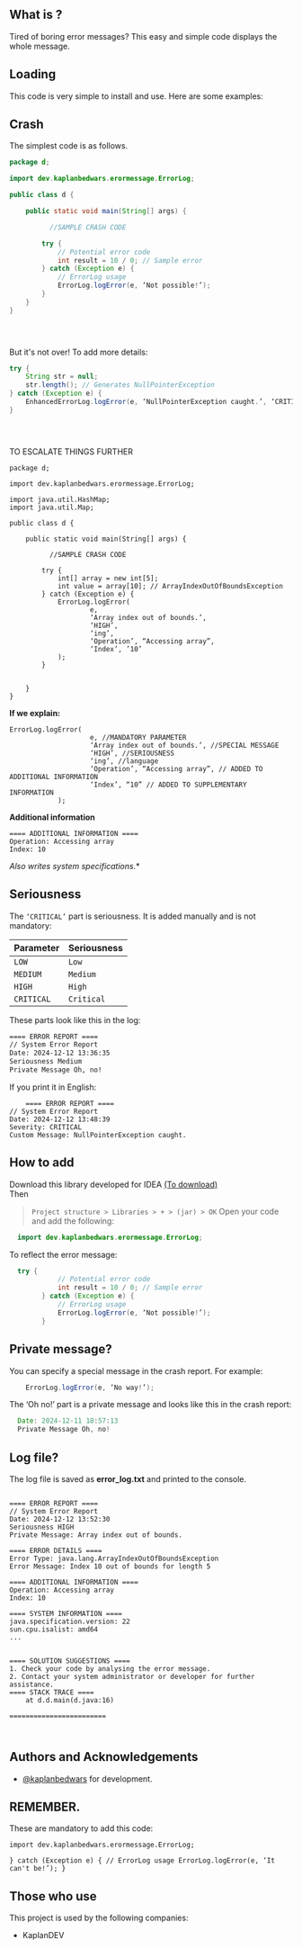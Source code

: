 ## What is ?
Tired of boring error messages?
This easy and simple code displays the whole message.

## Loading 

This code is very simple to install and use. Here are some examples:

## Crash

The simplest code is as follows.

```java
package d;

import dev.kaplanbedwars.erormessage.ErrorLog;

public class d {

    public static void main(String[] args) {

          //SAMPLE CRASH CODE

        try {
            // Potential error code
            int result = 10 / 0; // Sample error
        } catch (Exception e) {
            // ErrorLog usage
            ErrorLog.logError(e, ‘Not possible!’);
        }
    }
}


  
```

But it's not over!
To add more details:
```java
try {
    String str = null;
    str.length(); // Generates NullPointerException
} catch (Exception e) {
    EnhancedErrorLog.logError(e, ‘NullPointerException caught.’, ‘CRITICAL’, ‘tr’);
}


  
```


TO ESCALATE THINGS FURTHER


```
package d;

import dev.kaplanbedwars.erormessage.ErrorLog;

import java.util.HashMap;
import java.util.Map;

public class d {

    public static void main(String[] args) {

          //SAMPLE CRASH CODE

        try {
            int[] array = new int[5];
            int value = array[10]; // ArrayIndexOutOfBoundsException
        } catch (Exception e) {
            ErrorLog.logError(
                    e,
                    ‘Array index out of bounds.’,
                    ‘HIGH’,
                    ‘ing’,
                    ‘Operation’, “Accessing array”,
                    ‘Index’, ’10’
            );
        }


    }
}
```

**If we explain:**

```
ErrorLog.logError(
                    e, //MANDATORY PARAMETER
                    ‘Array index out of bounds.’, //SPECIAL MESSAGE
                    ‘HIGH’, //SERIOUSNESS
                    ‘ing’, //language
                    ‘Operation’, “Accessing array”, // ADDED TO ADDITIONAL INFORMATION
                    ‘Index’, “10” // ADDED TO SUPPLEMENTARY INFORMATION
            );

```


**Additional information**

```
==== ADDITIONAL INFORMATION ==== 
Operation: Accessing array
Index: 10
```

*Also writes system specifications.**





## Seriousness

The `‘CRITICAL’` part is seriousness. It is added manually and is not mandatory:


| Parameter | Seriousness | 
| :-------- | :------- | 
| `LOW` | `Low` | 
| `MEDIUM` | `Medium` |
| `HIGH` | `High` | 
| `CRITICAL` | `Critical` |


These parts look like this in the log:
```txt
==== ERROR REPORT ====
// System Error Report
Date: 2024-12-12 13:36:35
Seriousness Medium
Private Message Oh, no!

```
If you print it in English:
```
    ==== ERROR REPORT ====
// System Error Report
Date: 2024-12-12 13:48:39
Severity: CRITICAL
Custom Message: NullPointerException caught.

```

## How to add

Download this library developed for IDEA [(To download)](https://github.com/KaplanBedwars/Better-error-message/releases/download/release-2024.12.20/erorlog.jar)  
Then

>` Project structure > Libraries > + > (jar) > OK `
Open your code and add the following:

```java
  import dev.kaplanbedwars.erormessage.ErrorLog;
```

To reflect the error message:

```java
  try {
            // Potential error code
            int result = 10 / 0; // Sample error
        } catch (Exception e) {
            // ErrorLog usage
            ErrorLog.logError(e, ‘Not possible!’);
        }
```

## Private message?

You can specify a special message in the crash report. For example:

```java
    ErrorLog.logError(e, ‘No way!’);

```
The ‘Oh no!’ part is a private message and looks like this in the crash report:
  

  ```java
    Date: 2024-12-11 18:57:13
    Private Message Oh, no!

```
## Log file?

The log file is saved as **error_log.txt** and printed to the console.


```log

==== ERROR REPORT ====
// System Error Report
Date: 2024-12-12 13:52:30
Seriousness HIGH
Private Message: Array index out of bounds.

==== ERROR DETAILS ==== 
Error Type: java.lang.ArrayIndexOutOfBoundsException
Error Message: Index 10 out of bounds for length 5

==== ADDITIONAL INFORMATION ==== 
Operation: Accessing array
Index: 10

==== SYSTEM INFORMATION ==== 
java.specification.version: 22
sun.cpu.isalist: amd64
...


==== SOLUTION SUGGESTIONS ==== 
1. Check your code by analysing the error message.
2. Contact your system administrator or developer for further assistance.
==== STACK TRACE ==== 
	at d.d.main(d.java:16)

========================


```

  
#

  
## Authors and Acknowledgements

- [@kaplanbedwars](https://www.github.com/kaplanbedwars) for development.

  
## REMEMBER.

These are mandatory to add this code:

`import dev.kaplanbedwars.erormessage.ErrorLog;`

`} catch (Exception e) {
            // ErrorLog usage
            ErrorLog.logError(e, ‘It can't be!’);
        }`

  
## Those who use

This project is used by the following companies:

- KaplanDEV


  

